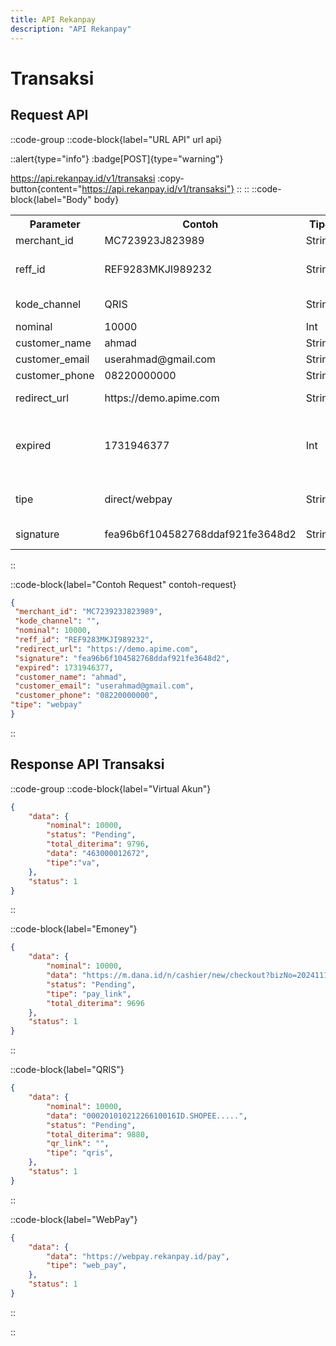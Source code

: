 ```yaml
---
title: API Rekanpay
description: "API Rekanpay"
---
```


# Transaksi

## Request API
::code-group
  ::code-block{label="URL API" url api}

::alert{type="info"}
:badge[POST]{type="warning"}

https://api.rekanpay.id/v1/transaksi
:copy-button{content="https://api.rekanpay.id/v1/transaksi"}
::
  ::
  ::code-block{label="Body" body}

  <table>
  <tr>
    <th>Parameter</th>
    <th>Contoh</th>
    <th>Tipe</th>
    <th>Wajib</th>
    <th>Keterangan</th>
  </tr>
   <tr>
    <td>merchant_id</td>
    <td>MC723923J823989</td>
    <td>String</td>
    <td>Ya</td>
    <td>Merchant ID</td>
  </tr>
  <tr>
    <td>reff_id</td>
    <td>REF9283MKJI989232</td>
    <td>String</td>
    <td>Ya</td>
    <td>Kode unik setiap transaksi, kode unik yang sama dianggap cek status transaksi</td>
  </tr>
  <tr>
    <td>kode_channel</td>
    <td>QRIS</td>
    <td>String</td>
    <td>Ya</td>
    <td>Kode channel transaksi. Required jika tipe direct</td>
  </tr>
  <tr>
    <td>nominal</td>
    <td>10000</td>
    <td>Int</td>
    <td>Ya</td>
    <td>Nominal</td>
  </tr>
  <tr>
    <td>customer_name</td>
    <td>ahmad</td>
    <td>String</td>
    <td>Ya</td>
    <td>Nama Customer</td>
  </tr>
   <tr>
    <td>customer_email</td>
    <td>userahmad@gmail.com</td>
    <td>String</td>
    <td>Ya</td>
    <td>Email Customer</td>
  </tr>
   <tr>
    <td>customer_phone</td>
    <td>08220000000</td>
    <td>String</td>
    <td>Ya</td>
    <td>Nomor HP Customer</td>
  </tr>
    <tr>
    <td>redirect_url</td>
    <td>https://demo.apime.com</td>
    <td>String</td>
    <td>Tidak</td>
    <td>URL untuk mengalihkan pelanggan setelah melakukan pembayaran</td>
  </tr>
   <tr>
    <td>expired</td>
    <td>1731946377</td>
    <td>Int</td>
    <td>Ya</td>
    <td>Batas waktu pembayaran dalam format unix timestamp (https://www.unixtimestamp.com). Jika parameter 0 maka akan digunakan default sistem 24jam</td>
  </tr>
  <tr>
    <td>tipe</td>
    <td>direct/webpay</td>
    <td>String</td>
    <td>Ya</td>
    <td>Gunakan webpay jika ingin pembayaran melalui link webpay rekanpay</td>
  </tr>
   <tr>
    <td>signature</td>
    <td>fea96b6f104582768ddaf921fe3648d2</td>
    <td>String</td>
    <td>Ya</td>
    <td>formula md5 dari MERCHANT_ID:SECRET:REFF_ID</td>
  </tr>
</table>
  ::

  ::code-block{label="Contoh Request" contoh-request}

   ```json
  {
    "merchant_id": "MC723923J823989",
    "kode_channel": "",
    "nominal": 10000,
    "reff_id": "REF9283MKJI989232",
    "redirect_url": "https://demo.apime.com",
    "signature": "fea96b6f104582768ddaf921fe3648d2",
    "expired": 1731946377,
    "customer_name": "ahmad",
    "customer_email": "userahmad@gmail.com",
    "customer_phone": "08220000000",
   "tipe": "webpay"
}

  ```

::


## Response API Transaksi



::code-group
::code-block{label="Virtual Akun"}
```json
{
    "data": {
        "nominal": 10000,
        "status": "Pending",
        "total_diterima": 9796,
        "data": "463000012672",
        "tipe":"va",
    },
    "status": 1
}
```
::

::code-block{label="Emoney"}
```json
{
    "data": {
        "nominal": 10000,
        "data": "https://m.dana.id/n/cashier/new/checkout?bizNo=20241118111212800110166842024724692&timestamp=1731945746553&originSourcePlatform=IPG&mid=216620000383553341323&did=216650000481612347325&sid=216660000481408876322&sign=a8xZP8ri%2Fj5Qg4yzixpM6AE0u8LITPvDO6DgLiqvIl3yTNW73%2BlSJ9%2FWzOIY7vncRinEWY1CDSnXbZl%2FBp3oZsbHrPZ5ZQU2CCvX2r3lmrrXIztQuyoDpweKm4OIiIZhnwFeL44CSzwxV1tNLzrs671OJ35m%2BSQ23%2BXvRWGqd0EpIwDg97T2FvnQrhdErEqS%2FtUtPJ8m5uNBaWh3jqgFf3CL2A4GakaOaXN5yx8Ew2L0q2CNzAYHdIjOyEIHkcpf%2FSLd0UqhRJ8SGTHFFiPBDkrTP8GMLjz5EmrGWJD6F0t%2F%2FIrmOB14TZDbB8ct2fx3PrSA1eTHoGbXnrhVBBXZaQ%3D%3D&forceToH5=false",
        "status": "Pending",
        "tipe": "pay_link",
        "total_diterima": 9696
    },
    "status": 1
}
```
::


::code-block{label="QRIS"}
```json
{
    "data": {
        "nominal": 10000,
        "data": "00020101021226610016ID.SHOPEE.....",
        "status": "Pending",
        "total_diterima": 9880,
        "qr_link": "",
        "tipe": "qris",
    },
    "status": 1
}
```
::

::code-block{label="WebPay"}
```json
{
    "data": {
        "data": "https://webpay.rekanpay.id/pay",
        "tipe": "web_pay",
    },
    "status": 1
}
```
::


::

